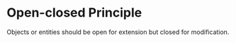 # Open-closed Principle
Objects or entities should be open for extension but closed for modification.
